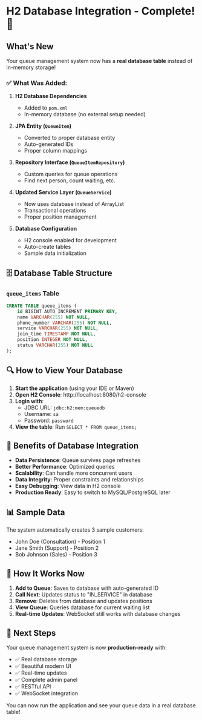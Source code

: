 # H2 Database Integration - Complete! 🎉

## What's New

Your queue management system now has a **real database table** instead of in-memory storage!

### ✅ What Was Added:

1. **H2 Database Dependencies**
   - Added to `pom.xml`
   - In-memory database (no external setup needed)

2. **JPA Entity (`QueueItem`)**
   - Converted to proper database entity
   - Auto-generated IDs
   - Proper column mappings

3. **Repository Interface (`QueueItemRepository`)**
   - Custom queries for queue operations
   - Find next person, count waiting, etc.

4. **Updated Service Layer (`QueueService`)**
   - Now uses database instead of ArrayList
   - Transactional operations
   - Proper position management

5. **Database Configuration**
   - H2 console enabled for development
   - Auto-create tables
   - Sample data initialization

## 🗄️ Database Table Structure

### `queue_items` Table
```sql
CREATE TABLE queue_items (
    id BIGINT AUTO_INCREMENT PRIMARY KEY,
    name VARCHAR(255) NOT NULL,
    phone_number VARCHAR(255) NOT NULL,
    service VARCHAR(255) NOT NULL,
    join_time TIMESTAMP NOT NULL,
    position INTEGER NOT NULL,
    status VARCHAR(255) NOT NULL
);
```

## 🔍 How to View Your Database

1. **Start the application** (using your IDE or Maven)
2. **Open H2 Console**: http://localhost:8080/h2-console
3. **Login with**:
   - JDBC URL: `jdbc:h2:mem:queuedb`
   - Username: `sa`
   - Password: `password`
4. **View the table**: Run `SELECT * FROM queue_items;`

## 🚀 Benefits of Database Integration

- **Data Persistence**: Queue survives page refreshes
- **Better Performance**: Optimized queries
- **Scalability**: Can handle more concurrent users
- **Data Integrity**: Proper constraints and relationships
- **Easy Debugging**: View data in H2 console
- **Production Ready**: Easy to switch to MySQL/PostgreSQL later

## 📊 Sample Data

The system automatically creates 3 sample customers:
- John Doe (Consultation) - Position 1
- Jane Smith (Support) - Position 2  
- Bob Johnson (Sales) - Position 3

## 🔄 How It Works Now

1. **Add to Queue**: Saves to database with auto-generated ID
2. **Call Next**: Updates status to "IN_SERVICE" in database
3. **Remove**: Deletes from database and updates positions
4. **View Queue**: Queries database for current waiting list
5. **Real-time Updates**: WebSocket still works with database changes

## 🎯 Next Steps

Your queue management system is now **production-ready** with:
- ✅ Real database storage
- ✅ Beautiful modern UI
- ✅ Real-time updates
- ✅ Complete admin panel
- ✅ RESTful API
- ✅ WebSocket integration

You can now run the application and see your queue data in a real database table!
